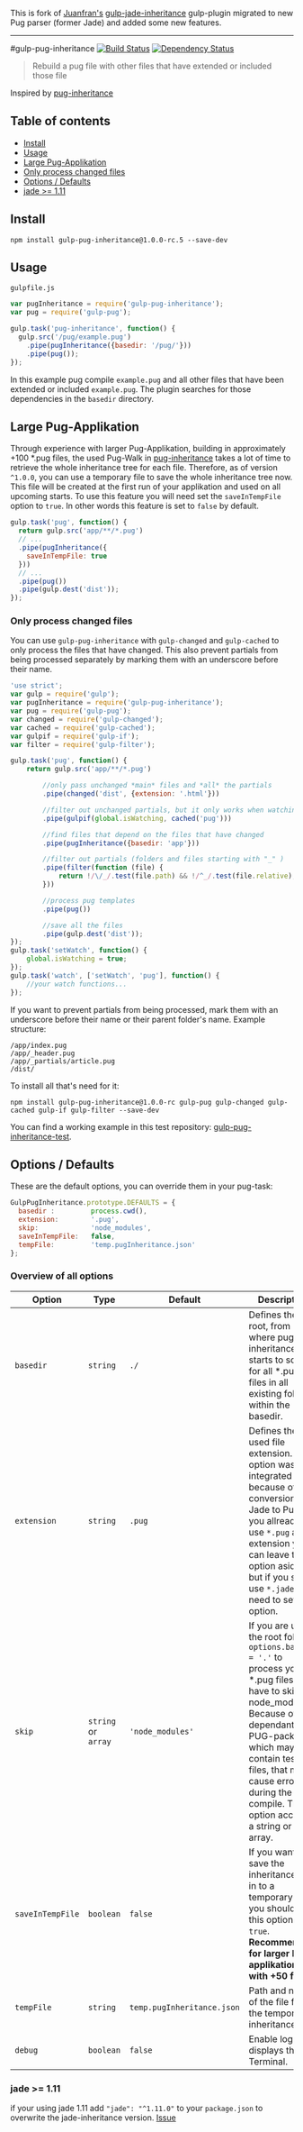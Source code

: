 This is fork of [Juanfran's](https://github.com/juanfran) [gulp-jade-inheritance](https://github.com/juanfran/gulp-jade-inheritance) gulp-plugin migrated to new Pug parser (former Jade) and added some new features.

---
#gulp-pug-inheritance
[![Build Status](https://travis-ci.org/pure180/gulp-pug-inheritance.svg?branch=master)](https://travis-ci.org/pure180/gulp-pug-inheritance)
[![Dependency Status](https://david-dm.org/pure180/gulp-jade-inheritance.svg)](https://david-dm.org/pure180/gulp-jade-inheritance)
> Rebuild a pug file with other files that have extended or included those file

Inspired by [pug-inheritance](https://github.com/adammockor/pug-inheritance)

## Table of contents

* [Install](#install)
* [Usage](#usage)
* [Large Pug-Applikation](#large-pug-applikation)
* [Only process changed files](#only-process-changed-files)
* [Options / Defaults](#options--defaults)
* [jade >= 1.11](#jade--111)

## Install

```shell
npm install gulp-pug-inheritance@1.0.0-rc.5 --save-dev
```

## Usage

`gulpfile.js`
```js
var pugInheritance = require('gulp-pug-inheritance');
var pug = require('gulp-pug');

gulp.task('pug-inheritance', function() {
  gulp.src('/pug/example.pug')
    .pipe(pugInheritance({basedir: '/pug/'}))
    .pipe(pug());
});
```

In this example pug compile `example.pug` and all other files that have been extended or included `example.pug`. The plugin searches for those dependencies in the `basedir` directory.

## Large Pug-Applikation

Through experience with larger Pug-Applikation, building in approximately +100 \*.pug files, the used Pug-Walk in [pug-inheritance](https://github.com/adammockor/pug-inheritance) takes a lot of time to retrieve the whole inheritance tree for each file. Therefore, as of version `^1.0.0`, you can use a temporary file to save the whole inheritance tree now. This file will be created at the first run of your applikation and used on all upcoming starts. To use this feature you will need set the `saveInTempFile` option to `true`. In other words this feature is set to `false` by default.

```js
gulp.task('pug', function() {
  return gulp.src('app/**/*.pug')
  // ...
  .pipe(pugInheritance({
    saveInTempFile: true
  }))
  // ...
  .pipe(pug())
  .pipe(gulp.dest('dist'));
});
```

### Only process changed files

You can use `gulp-pug-inheritance` with `gulp-changed` and `gulp-cached` to only process the files that have changed. This also prevent partials from being processed separately by marking them with an underscore before their name.

```js
'use strict';
var gulp = require('gulp');
var pugInheritance = require('gulp-pug-inheritance');
var pug = require('gulp-pug');
var changed = require('gulp-changed');
var cached = require('gulp-cached');
var gulpif = require('gulp-if');
var filter = require('gulp-filter');

gulp.task('pug', function() {
    return gulp.src('app/**/*.pug')

        //only pass unchanged *main* files and *all* the partials
        .pipe(changed('dist', {extension: '.html'}))

        //filter out unchanged partials, but it only works when watching
        .pipe(gulpif(global.isWatching, cached('pug')))

        //find files that depend on the files that have changed
        .pipe(pugInheritance({basedir: 'app'}))

        //filter out partials (folders and files starting with "_" )
        .pipe(filter(function (file) {
            return !/\/_/.test(file.path) && !/^_/.test(file.relative);
        }))

        //process pug templates
        .pipe(pug())

        //save all the files
        .pipe(gulp.dest('dist'));
});
gulp.task('setWatch', function() {
    global.isWatching = true;
});
gulp.task('watch', ['setWatch', 'pug'], function() {
    //your watch functions...
});
```

If you want to prevent partials from being processed, mark them with an underscore before their name or their parent folder's name. Example structure:

```
/app/index.pug
/app/_header.pug
/app/_partials/article.pug
/dist/
```

To install all that's need for it:

```shell
npm install gulp-pug-inheritance@1.0.0-rc gulp-pug gulp-changed gulp-cached gulp-if gulp-filter --save-dev
```
You can find a working example in this test repository: [gulp-pug-inheritance-test](https://github.com/pure180/gulp-pug-inheritance-test).

## Options / Defaults
These are the default options, you can override them in your pug-task:
```js
GulpPugInheritance.prototype.DEFAULTS = {
  basedir :         process.cwd(),
  extension:        '.pug',
  skip:             'node_modules',
  saveInTempFile:   false,
  tempFile:         'temp.pugInheritance.json'
};
```
### Overview of all options
| Option | Type | Default | Description |
| ------ | ---- | ------- | ----------- |
| `basedir` | `string` | `./` | Defines the root, from where pug-inheritance starts to scan for all *.pug files in all existing folders within the basedir. |
| `extension` | `string` | `.pug` | Defines the used file extension. This option was integrated because of the conversion of Jade to Pug. If you allready use `*.pug` as file extension you can leave this option aside, but if you still use `*.jade` you need to set this option. |
| `skip` | `string` or `array` | `'node_modules'` | If you are using the root folder  `options.basedir = '.'` to process your *.pug files, you have to skip node_modules. Because of dependant PUG-packages which may contain test files, that may cause errors during the compile. This option accepts a string or an array. |
| `saveInTempFile` | `boolean` | `false` | If you want to save the inheritance tree in to a temporary file, you should set this option to `true`. **Recommended for larger build applikations with +50 files.** |
| `tempFile` | `string` | `temp.pugInheritance.json` | Path and name of the file for the temporary inheritance tree. |
| `debug` | `boolean` | `false` | Enable logs to displays them in Terminal. |


### jade >= 1.11

if your using jade 1.11 add `"jade": "^1.11.0"` to your `package.json` to overwrite the jade-inheritance version. [Issue](https://github.com/paulyoung/jade-inheritance/issues/15)

